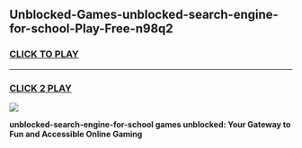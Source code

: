 
## Unblocked-Games-unblocked-search-engine-for-school-Play-Free-n98q2
<h3>
<a href="https://premium76.site?title=unblocked-search-engine-for-school&ref=12A">CLICK TO PLAY</a></h3>
<hr>

<h3>
<a href="https://premium76.site?title=unblocked-search-engine-for-school&ref=12A">CLICK 2 PLAY</a>
  
</h3>

<a href="https://premium76.site?title=unblocked-search-engine-for-school&ref=12A"><img src="https://clearcache.store/games.png"></a>


**unblocked-search-engine-for-school games unblocked: Your Gateway to Fun and Accessible Online Gaming**
